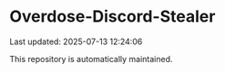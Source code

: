 # Overdose-Discord-Stealer

Last updated: 2025-07-13 12:24:06

This repository is automatically maintained.
